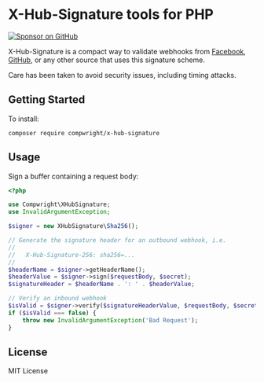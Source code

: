 # X-Hub-Signature tools for PHP

[![Sponsor on GitHub](https://img.shields.io/static/v1?label=Sponsor&message=❤&logo=GitHub&link=https://github.com/sponsors/compwright)](https://github.com/sponsors/compwright)

X-Hub-Signature is a compact way to validate webhooks from [Facebook](https://developers.facebook.com/docs/graph-api/webhooks/), [GitHub](https://developer.github.com/webhooks/securing/), or any other source that uses this signature scheme.

Care has been taken to avoid security issues, including timing attacks.

## Getting Started

To install:

```shell
composer require compwright/x-hub-signature
```

## Usage

Sign a buffer containing a request body:

```php
<?php

use Compwright\XHubSignature;
use InvalidArgumentException;

$signer = new XHubSignature\Sha256();

// Generate the signature header for an outbound webhook, i.e.
//
//   X-Hub-Signature-256: sha256=...
//
$headerName = $signer->getHeaderName();
$headerValue = $signer->sign($requestBody, $secret);
$signatureHeader = $headerName . ': ' . $headerValue;

// Verify an inbound webhook
$isValid = $signer->verify($signatureHeaderValue, $requestBody, $secret);
if ($isValid === false) {
    throw new InvalidArgumentException('Bad Request');
}
```

## License

MIT License

